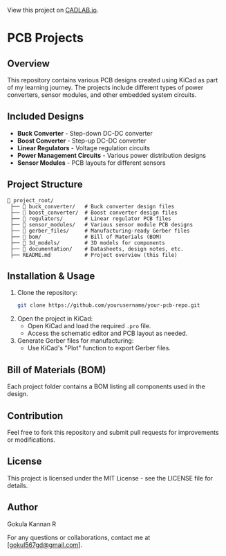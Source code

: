 View this project on [CADLAB.io](https://cadlab.io/project/28970). 

# PCB Projects

## Overview
This repository contains various PCB designs created using KiCad as part of my learning journey. The projects include different types of power converters, sensor modules, and other embedded system circuits.

## Included Designs
- **Buck Converter** - Step-down DC-DC converter
- **Boost Converter** - Step-up DC-DC converter
- **Linear Regulators** - Voltage regulation circuits
- **Power Management Circuits** - Various power distribution designs
- **Sensor Modules** - PCB layouts for different sensors

## Project Structure
```
📂 project_root/
 ├── 📁 buck_converter/   # Buck converter design files
 ├── 📁 boost_converter/  # Boost converter design files
 ├── 📁 regulators/       # Linear regulator PCB files
 ├── 📁 sensor_modules/   # Various sensor module PCB designs
 ├── 📁 gerber_files/     # Manufacturing-ready Gerber files
 ├── 📁 bom/              # Bill of Materials (BOM)
 ├── 📁 3d_models/        # 3D models for components
 ├── 📁 documentation/    # Datasheets, design notes, etc.
 ├── README.md           # Project overview (this file)
```

## Installation & Usage
1. Clone the repository:
   ```sh
   git clone https://github.com/yourusername/your-pcb-repo.git
   ```
2. Open the project in KiCad:
   - Open KiCad and load the required `.pro` file.
   - Access the schematic editor and PCB layout as needed.
3. Generate Gerber files for manufacturing:
   - Use KiCad's "Plot" function to export Gerber files.

## Bill of Materials (BOM)
Each project folder contains a BOM listing all components used in the design.

## Contribution
Feel free to fork this repository and submit pull requests for improvements or modifications.

## License
This project is licensed under the MIT License - see the LICENSE file for details.

## Author
Gokula Kannan R

For any questions or collaborations, contact me at [gokul567gd@gmail.com].

